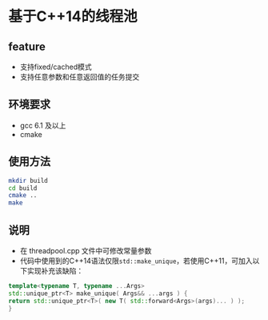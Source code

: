 # 基于C++14的线程池

## feature

+ 支持fixed/cached模式
+ 支持任意参数和任意返回值的任务提交

## 环境要求

+ gcc 6.1 及以上
+ cmake

## 使用方法

```sh
mkdir build
cd build
cmake ..
make
```

## 说明

+ 在 threadpool.cpp 文件中可修改常量参数
+ 代码中使用到的C++14语法仅限`std::make_unique`，若使用C++11，可加入以下实现补充该缺陷：

```cpp
template<typename T, typename ...Args>
std::unique_ptr<T> make_unique( Args&& ...args ) {
return std::unique_ptr<T>( new T( std::forward<Args>(args)... ) );
}
```

